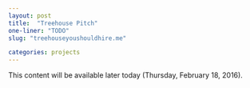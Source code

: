 ```yaml
---
layout: post
title:  "Treehouse Pitch"
one-liner: "TODO"
slug: "treehouseyoushouldhire.me"

categories: projects
---
```

This content will be available later today (Thursday, February 18, 2016).
